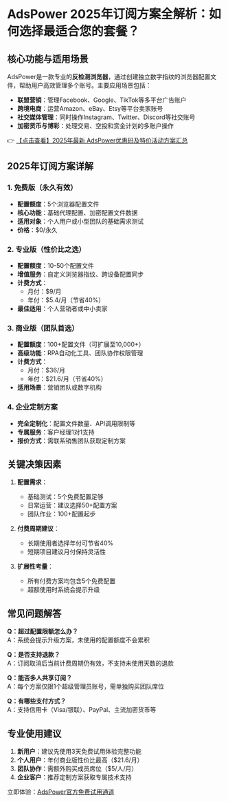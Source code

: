 # AdsPower 2025年订阅方案全解析：如何选择最适合您的套餐？

## 核心功能与适用场景

AdsPower是一款专业的**反检测浏览器**，通过创建独立数字指纹的浏览器配置文件，帮助用户高效管理多个账号。主要应用场景包括：

- **联盟营销**：管理Facebook、Google、TikTok等多平台广告账户
- **跨境电商**：运营Amazon、eBay、Etsy等平台卖家账号
- **社交媒体管理**：同时操作Instagram、Twitter、Discord等社交账号
- **加密货币与博彩**：处理交易、空投和赏金计划的多账户操作

👉 [【点击查看】2025年最新 AdsPower优惠码及特价活动方案汇总](https://bit.ly/adspower_free)

## 2025年订阅方案详解

### 1. 免费版（永久有效）
- **配置额度**：5个浏览器配置文件
- **核心功能**：基础代理配置、加密配置文件数据
- **适用对象**：个人用户或小型团队的基础需求测试
- **价格**：$0/永久

### 2. 专业版（性价比之选）
- **配置额度**：10-50个配置文件
- **增值服务**：自定义浏览器指纹、跨设备配置同步
- **计费方式**：
  - 月付：$9/月
  - 年付：$5.4/月（节省40%）
- **最佳适用**：个人营销者或中小卖家

### 3. 商业版（团队首选）
- **配置额度**：100+配置文件（可扩展至10,000+）
- **高级功能**：RPA自动化工具、团队协作权限管理
- **计费方式**：
  - 月付：$36/月
  - 年付：$21.6/月（节省40%）
- **适用场景**：营销团队或数字机构

### 4. 企业定制方案
- **完全定制化**：配置文件数量、API调用限制等
- **专属服务**：客户经理1对1支持
- **报价方式**：需联系销售团队获取定制方案

## 关键决策因素

1. **配置需求**：
   - 基础测试：5个免费配置足够
   - 日常运营：建议选择50+配置方案
   - 团队作业：100+配置起步

2. **付费周期建议**：
   - 长期使用者选择年付可节省40%
   - 短期项目建议月付保持灵活性

3. **扩展性考量**：
   - 所有付费方案均包含5个免费配置
   - 超额使用时系统会提示升级

## 常见问题解答

**Q：超过配置限额怎么办？**  
A：系统会提示升级方案，未使用的配置额度不会累积

**Q：是否支持退款？**  
A：订阅取消后当前计费周期仍有效，不支持未使用天数的退款

**Q：能否多人共享订阅？**  
A：每个方案仅限1个超级管理员账号，需单独购买团队席位

**Q：有哪些支付方式？**  
A：支持信用卡（Visa/银联）、PayPal、主流加密货币等

## 专业使用建议

1. **新用户**：建议先使用3天免费试用体验完整功能
2. **个人用户**：年付商业版性价比最高（$21.6/月）
3. **团队协作**：需额外购买成员席位（$5/人/月）
4. **企业客户**：推荐定制方案获取专属技术支持

立即体验：[AdsPower官方免费试用通道](https://bit.ly/adspower_free)